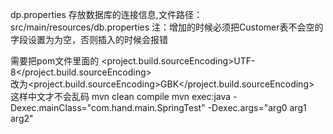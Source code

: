 
dp.properties 存放数据库的连接信息,文件路径：src/main/resources/db.properties
注：增加的时候必须把Customer表不会空的字段设置为为空，否则插入的时候会报错

需要把pom文件里面的 <project.build.sourceEncoding>UTF-8</project.build.sourceEncoding>  
改为<project.build.sourceEncoding>GBK</project.build.sourceEncoding> 
这样中文才不会乱码
mvn clean compile
mvn exec:java -Dexec.mainClass="com.hand.main.SpringTest" -Dexec.args="arg0 arg1 arg2"
